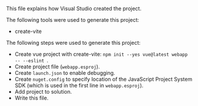 This file explains how Visual Studio created the project.

The following tools were used to generate this project:
- create-vite

The following steps were used to generate this project:
- Create vue project with create-vite: `npm init --yes vue@latest webapp -- --eslint `.
- Create project file (`webapp.esproj`).
- Create `launch.json` to enable debugging.
- Create `nuget.config` to specify location of the JavaScript Project System SDK (which is used in the first line in `webapp.esproj`).
- Add project to solution.
- Write this file.
